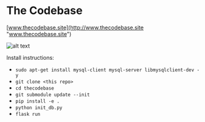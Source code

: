 # The Codebase


[www.thecodebase.site](http://www.thecodebase.site "www.thecodebase.site")


![alt text](https://raw.githubusercontent.com/thecodebasesite/thecodebase/master/thecodebase.png)

Install instructions:

* `sudo apt-get install mysql-client mysql-server libmysqlclient-dev -y`
* `git clone <this repo>`
* `cd thecodebase`
* `git submodule update --init`
* `pip install -e .`
* `python init_db.py`
* `flask run`
